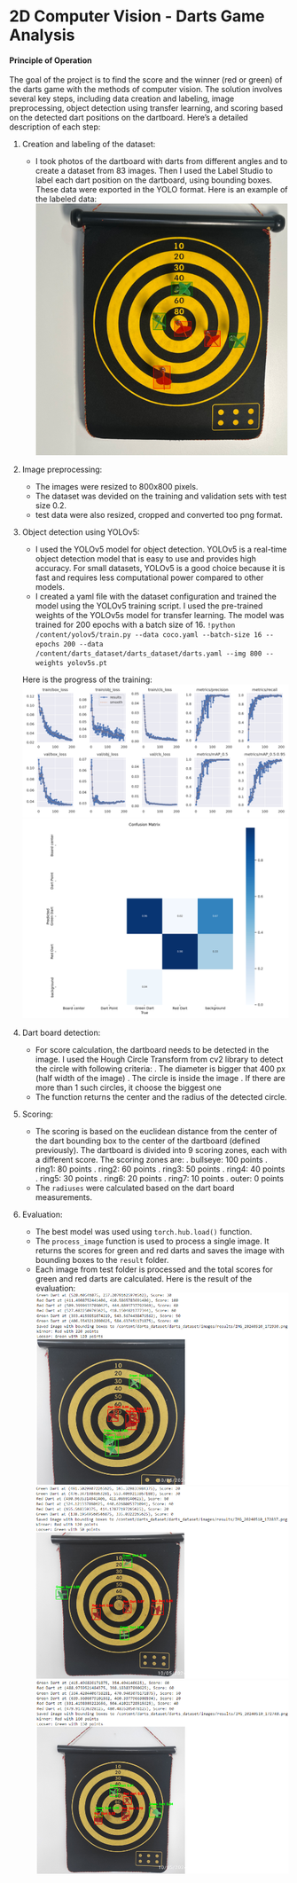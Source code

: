 # 2D Computer Vision - Darts Game Analysis

#### Principle of Operation

The goal of the project is to find the score and the winner (red or green) of the darts game with the methods of computer vision. The solution involves several key steps, including data creation and labeling, image preprocessing, object detection using transfer learning, and scoring based on the detected dart positions on the dartboard. Here’s a detailed description of each step:

1. Creation and labeling of the dataset:
    - I took photos of the dartboard with darts from different angles and to create a dataset from 83 images. Then I used the Label Studio to label each dart position on the dartboard, using bounding boxes. These data were exported in the YOLO format.
    Here is an example of the labeled data:
    ![Example](images/example.png)

2. Image preprocessing:
    - The images were resized to 800x800 pixels. 
    - The dataset was devided on the training and validation sets with test size 0.2. 
    - test data were also resized, cropped and converted too png format.

3. Object detection using YOLOv5:
    - I used the YOLOv5 model for object detection. YOLOv5 is a real-time object detection model that is easy to use and provides high accuracy. For small datasets, YOLOv5 is a good choice because it is fast and requires less computational power compared to other models.
    - I created a yaml file with the dataset configuration and trained the model using the YOLOv5 training script. I used the pre-trained weights of the YOLOv5s model for transfer learning. The model was trained for 200 epochs with a batch size of 16.
    `!python /content/yolov5/train.py --data coco.yaml --batch-size 16 --epochs 200 --data /content/darts_dataset/darts_dataset/darts.yaml --img 800 --weights yolov5s.pt`

    Here is the progress of the training:
    ![Results](images/results.png)
    ![Confusion Matrix](images/confusion_matrix.png)

4. Dart board detection:
    - For score calculation, the dartboard needs to be detected in the image. I used the Hough Circle Transform from cv2 library to detect the circle with following criteria:
        . The diameter is bigger that 400 px (half width of the image)
        . The circle is inside the image
        . If there are more than 1 such circles, it choose the biggest one
    - The function returns the center and the radius of the detected circle.

5. Scoring:
    - The scoring is based on the euclidean distance from the center of the dart bounding box to the center of the dartboard (defined previously). The dartboard is divided into 9 scoring zones, each with a different score. The scoring zones are:
        . bullseye: 100 points
        . ring1: 80 points
        . ring2: 60 points
        . ring3: 50 points
        . ring4: 40 points
        . ring5: 30 points
        . ring6: 20 points
        . ring7: 10 points
        . outer: 0 points
    - The `radiuses` were calculated based on the dart board measurements.

6. Evaluation:
    - The best model was used using `torch.hub.load()` function. 
    - The `process_image` function is used to process a single image. It returns the scores for green and red darts and saves the image with bounding boxes to the `result` folder.
    - Each image from test folder is processed and the total scores for green and red darts are calculated. 
    Here is the result of the evaluation:
    ![Result 1](images/result1.png)
    ![Result 2](images/result2.png)
    ![Result 3](images/result3.png)